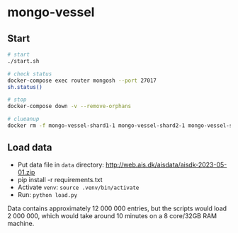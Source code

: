 # mongo-vessel

## Start

```bash
# start
./start.sh

# check status
docker-compose exec router mongosh --port 27017
sh.status()

# stop
docker-compose down -v --remove-orphans

# clueanup
docker rm -f mongo-vessel-shard1-1 mongo-vessel-shard2-1 mongo-vessel-shard3-1 mongo-vessel-router-1 mongo-vessel-configsvr-1 && docker volume prune -f
```

## Load data

- Put data file in `data` directory: http://web.ais.dk/aisdata/aisdk-2023-05-01.zip
- pip install -r requirements.txt
- Activate `venv`: `source .venv/bin/activate`
- Run: `python load.py`

Data contains approximately 12 000 000 entries, but the scripts would load 2 000 000, which would take around 10 minutes on a 8 core/32GB RAM machine.
